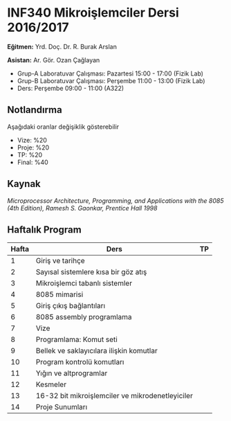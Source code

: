 # INF340 Mikroişlemciler Dersi 2016/2017

**Eğitmen:** Yrd. Doç. Dr. R. Burak Arslan

**Asistan:** Ar. Gör. Ozan Çağlayan

 - Grup-A Laboratuvar Çalışması: Pazartesi 15:00 - 17:00 (Fizik Lab)
 - Grup-B Laboratuvar Çalışması: Perşembe 11:00 - 13:00 (Fizik Lab)
 - Ders: Perşembe 09:00 - 11:00 (A322)

## Notlandırma

Aşağıdaki oranlar değişiklik gösterebilir

 - Vize: %20
 - Proje: %20
 - TP: %20
 - Final: %40
 
## Kaynak

*Microprocessor Architecture, Programming, and Applications with the 8085 (4th Edition), Ramesh S. Gaonkar, Prentice Hall 1998*

## Haftalık Program

| Hafta 	| Ders                                             	| TP 	|
|-------	|--------------------------------------------------	|----	|
| 1     	| Giriş ve tarihçe                                 	|    	|
| 2     	| Sayısal sistemlere kısa bir göz atış             	|    	|
| 3     	| Mikroişlemci tabanlı sistemler                   	|    	|
| 4     	| 8085 mimarisi                                    	|    	|
| 5     	| Giriş çıkış bağlantıları                         	|    	|
| 6     	| 8085 assembly programlama                        	|    	|
| 7     	| Vize                                             	|    	|
| 8     	| Programlama: Komut seti                          	|    	|
| 9     	| Bellek ve saklayıcılara ilişkin komutlar         	|    	|
| 10    	| Program kontrolü komutları                       	|    	|
| 11    	| Yığın ve altprogramlar                           	|    	|
| 12    	| Kesmeler                                         	|    	|
| 13    	| 16-32 bit mikroişlemciler ve mikrodenetleyiciler 	|    	|
| 14    	| Proje Sunumları                                  	|    	|
